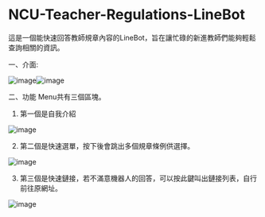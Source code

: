 # NCU-Teacher-Regulations-LineBot
這是一個能快速回答教師規章內容的LineBot，旨在讓忙碌的新進教師們能夠輕鬆查詢相關的資訊。

一、介面:

![image](https://github.com/zxc27658479/NCU-Teacher-Regulations-LineBot/assets/86355911/6b85b149-76cd-4889-8494-de2e1f4504b0)![image](https://github.com/zxc27658479/NCU-Teacher-Regulations-LineBot/assets/86355911/bbd31ee8-8247-4540-9058-6567fec1263d)


二、功能
Menu共有三個區塊。

1. 第一個是自我介紹

![image](https://github.com/zxc27658479/NCU-Teacher-Regulations-LineBot/assets/86355911/ff6a51c1-b05b-41e6-a7d8-4d93ec6ef3d0)

2. 第二個是快速選單，按下後會跳出多個規章條例供選擇。

![image](https://github.com/zxc27658479/NCU-Teacher-Regulations-LineBot/assets/86355911/423faee8-d2c8-48d6-87be-4b0ce0db4551)


3. 第三個是快速鏈接，若不滿意機器人的回答，可以按此鍵叫出鏈接列表，自行前往原網址。

![image](https://github.com/zxc27658479/NCU-Teacher-Regulations-LineBot/assets/86355911/884f89df-1d3e-4e0e-96cc-476fca864a6c)




